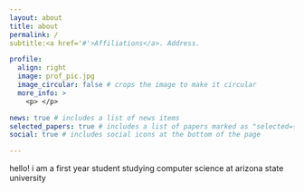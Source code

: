 ```yaml
---
layout: about
title: about
permalink: /
subtitle:<a href='#'>Affiliations</a>. Address. 

profile:
  align: right
  image: prof_pic.jpg
  image_circular: false # crops the image to make it circular
  more_info: >
    <p> </p>

news: true # includes a list of news items
selected_papers: true # includes a list of papers marked as "selected={true}"
social: true # includes social icons at the bottom of the page

---
```

hello! i am a first year student studying computer science at arizona state university

